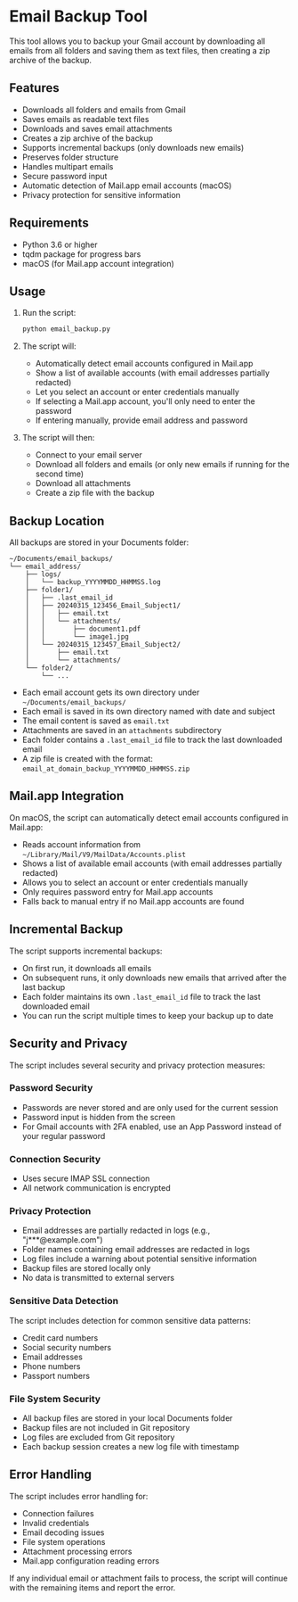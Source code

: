 # Email Backup Tool

This tool allows you to backup your Gmail account by downloading all emails from all folders and saving them as text files, then creating a zip archive of the backup.

## Features

- Downloads all folders and emails from Gmail
- Saves emails as readable text files
- Downloads and saves email attachments
- Creates a zip archive of the backup
- Supports incremental backups (only downloads new emails)
- Preserves folder structure
- Handles multipart emails
- Secure password input
- Automatic detection of Mail.app email accounts (macOS)
- Privacy protection for sensitive information

## Requirements

- Python 3.6 or higher
- tqdm package for progress bars
- macOS (for Mail.app account integration)

## Usage

1. Run the script:
   ```bash
   python email_backup.py
   ```

2. The script will:
   - Automatically detect email accounts configured in Mail.app
   - Show a list of available accounts (with email addresses partially redacted)
   - Let you select an account or enter credentials manually
   - If selecting a Mail.app account, you'll only need to enter the password
   - If entering manually, provide email address and password

3. The script will then:
   - Connect to your email server
   - Download all folders and emails (or only new emails if running for the second time)
   - Download all attachments
   - Create a zip file with the backup

## Backup Location

All backups are stored in your Documents folder:
```
~/Documents/email_backups/
└── email_address/
    ├── logs/
    │   └── backup_YYYYMMDD_HHMMSS.log
    ├── folder1/
    │   ├── .last_email_id
    │   ├── 20240315_123456_Email_Subject1/
    │   │   ├── email.txt
    │   │   └── attachments/
    │   │       ├── document1.pdf
    │   │       └── image1.jpg
    │   └── 20240315_123457_Email_Subject2/
    │       ├── email.txt
    │       └── attachments/
    └── folder2/
        └── ...
```

- Each email account gets its own directory under `~/Documents/email_backups/`
- Each email is saved in its own directory named with date and subject
- The email content is saved as `email.txt`
- Attachments are saved in an `attachments` subdirectory
- Each folder contains a `.last_email_id` file to track the last downloaded email
- A zip file is created with the format: `email_at_domain_backup_YYYYMMDD_HHMMSS.zip`

## Mail.app Integration

On macOS, the script can automatically detect email accounts configured in Mail.app:
- Reads account information from `~/Library/Mail/V9/MailData/Accounts.plist`
- Shows a list of available email accounts (with email addresses partially redacted)
- Allows you to select an account or enter credentials manually
- Only requires password entry for Mail.app accounts
- Falls back to manual entry if no Mail.app accounts are found

## Incremental Backup

The script supports incremental backups:
- On first run, it downloads all emails
- On subsequent runs, it only downloads new emails that arrived after the last backup
- Each folder maintains its own `.last_email_id` file to track the last downloaded email
- You can run the script multiple times to keep your backup up to date

## Security and Privacy

The script includes several security and privacy protection measures:

### Password Security
- Passwords are never stored and are only used for the current session
- Password input is hidden from the screen
- For Gmail accounts with 2FA enabled, use an App Password instead of your regular password

### Connection Security
- Uses secure IMAP SSL connection
- All network communication is encrypted

### Privacy Protection
- Email addresses are partially redacted in logs (e.g., "j***@example.com")
- Folder names containing email addresses are redacted in logs
- Log files include a warning about potential sensitive information
- Backup files are stored locally only
- No data is transmitted to external servers

### Sensitive Data Detection
The script includes detection for common sensitive data patterns:
- Credit card numbers
- Social security numbers
- Email addresses
- Phone numbers
- Passport numbers

### File System Security
- All backup files are stored in your local Documents folder
- Backup files are not included in Git repository
- Log files are excluded from Git repository
- Each backup session creates a new log file with timestamp

## Error Handling

The script includes error handling for:
- Connection failures
- Invalid credentials
- Email decoding issues
- File system operations
- Attachment processing errors
- Mail.app configuration reading errors

If any individual email or attachment fails to process, the script will continue with the remaining items and report the error.